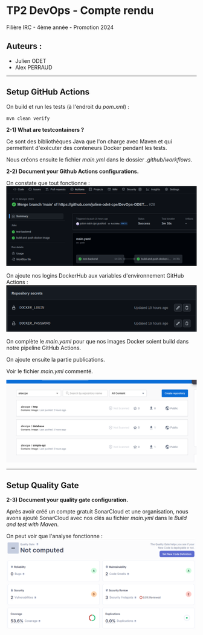 # **TP2 DevOps - Compte rendu**

Filière IRC - 4ème année - Promotion 2024

## Auteurs :
- Julien ODET
- Alex PERRAUD

---

## **Setup GitHub Actions**

On build et run les tests (à l'endroit du *pom.xml*) :
```
mvn clean verify
```

**2-1) What are testcontainers ?**

Ce sont des bibliothèques Java que l'on charge avec Maven et qui permettent d'exécuter des conteneurs Docker pendant les tests.

Nous créons ensuite le fichier *main.yml* dans le dossier *.github/workflows*.

**2-2) Document your Github Actions configurations.**

On constate que tout fonctionne :
![GitHub_actions.png](screenshots/GitHub_actions.png)

On ajoute nos logins DockerHub aux variables d'environnement GitHub Actions :
![DockerHub_credentials.png](screenshots/DockerHub_credentials.png)

On complète le *main.yaml* pour que nos images Docker soient build dans notre pipeline GitHub Actions.

On ajoute ensuite la partie publications.

Voir le fichier *main.yml* commenté.

![DockerHub2.png](screenshots/DockerHub2.png)

---

## **Setup Quality Gate**

**2-3) Document your quality gate configuration.**

Après avoir créé un compte gratuit SonarCloud et une organisation, nous avons ajouté SonarCloud avec nos clés au fichier *main.yml* dans le *Build and test with Maven*.

On peut voir que l'analyse fonctionne :
![SonarCloud.png](screenshots/SonarCloud.png)

